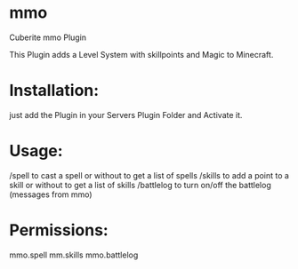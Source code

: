 # mmo
Cuberite mmo Plugin

This Plugin adds a Level System with skillpoints and Magic to Minecraft.

# Installation:
just add the Plugin in your Servers Plugin Folder and Activate it.

# Usage:

/spell <spell> to cast a spell or without <spell> to get a list of spells
/skills <skill> to add a point to a skill or without <skill> to get a list of skills
/battlelog to turn on/off the battlelog (messages from mmo)

# Permissions:

mmo.spell
mm.skills
mmo.battlelog
